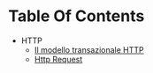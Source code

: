 # Table Of Contents

- HTTP
  - <a href=https://github.com/FabioR1995/HAproxyPersonalGuide/edit/main/Riguardo%20HTTP/il_modello_transazionale_http.md>Il modello transazionale HTTP</a>
  - <a href=https://github.com/FabioR1995/HAproxyPersonalGuide/blob/main/Riguardo%20HTTP/http_request.md>Http Request</a>
